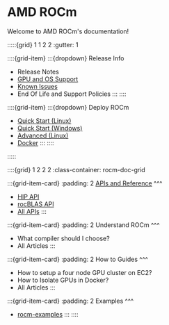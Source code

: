 # AMD ROCm

Welcome to AMD ROCm's documentation!

:::::{grid} 1 1 2 2
:gutter: 1

::::{grid-item}
:::{dropdown} Release Info
 * Release Notes
 * [GPU and OS Support](gpu_os_support)
 * [Known Issues](https://github.com/RadeonOpenCompute/ROCm/labels/Verified%20Known%20Issue)
 * End Of Life and Support Policies
:::
::::

::::{grid-item}
:::{dropdown} Deploy ROCm
 * [Quick Start (Linux)](quick_start)
 * [Quick Start (Windows)](hip_sdk_install_win/hip_sdk_install_win)
 * [Advanced (Linux)](deploy/advanced)
 * [Docker](deploy/docker)
:::
::::

:::::


::::{grid} 1 2 2 2
:class-container: rocm-doc-grid

:::{grid-item-card}
:padding: 2
[APIs and Reference](https://example.com) 
^^^
 * [HIP API](https://cgmb-hip.readthedocs.io/en/sphinx/index.html)
 * [rocBLAS API](https://rocmdocs.amd.com/projects/rocblas/en/latest/)
 * [All APIs](https://example.com)
:::

:::{grid-item-card}
:padding: 2
Understand ROCm
^^^
 * What compiler should I choose?
 * All Articles
:::

:::{grid-item-card}
:padding: 2
How to Guides
^^^
 * How to setup a four node GPU cluster on EC2?
 * How to Isolate GPUs in Docker?
 * All Articles
:::

:::{grid-item-card}
:padding: 2
Examples
^^^
 * [rocm-examples](https://github.com/amd/rocm-examples)
:::
::::


   
